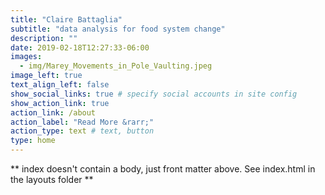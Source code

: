 ```yaml
---
title: "Claire Battaglia"
subtitle: "data analysis for food system change"
description: ""
date: 2019-02-18T12:27:33-06:00
images:
  - img/Marey_Movements_in_Pole_Vaulting.jpeg
image_left: true
text_align_left: false
show_social_links: true # specify social accounts in site config
show_action_link: true
action_link: /about
action_label: "Read More &rarr;"
action_type: text # text, button
type: home
---
```


** index doesn't contain a body, just front matter above.
See index.html in the layouts folder **

